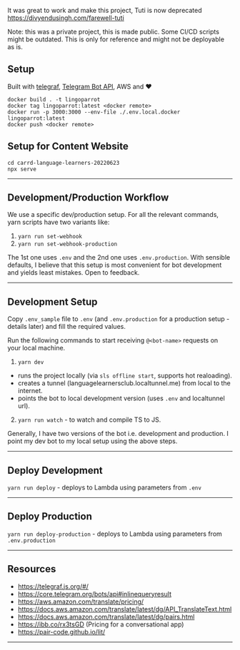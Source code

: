 
It was great to work and make this project, Tuti is now deprecated https://divyendusingh.com/farewell-tuti

Note: this was a private project, this is made public. Some CI/CD scripts might be outdated. This is only for reference and might not be deployable as is.

## Setup

Built with [telegraf](http://telegraf.js.org/#/), [Telegram Bot API](https://core.telegram.org/bots/api), AWS and ❤️

```
docker build . -t lingoparrot
docker tag lingoparrot:latest <docker remote>
docker run -p 3000:3000 --env-file ./.env.local.docker lingoparrot:latest
docker push <docker remote>
```

## Setup for Content Website

```
cd carrd-language-learners-20220623
npx serve
```

---

## Development/Production Workflow

We use a specific dev/production setup. For all the relevant commands, yarn scripts have two variants like:

1.  `yarn run set-webhook`
2.  `yarn run set-webhook-production`

The 1st one uses `.env` and the 2nd one uses `.env.production`. With sensible defaults, I believe that this setup is most convenient for bot development and yields least mistakes. Open to feedback.

---

## Development Setup

Copy `.env_sample` file to `.env` (and `.env.production` for a production setup - details later) and fill the required values.

Run the following commands to start receiving `@<bot-name>` requests on your local machine.

1.  `yarn dev`

- runs the project locally (via `sls offline start`, supports hot realoading).
- creates a tunnel (languagelearnersclub.localtunnel.me) from local to the internet.
- points the bot to local development version (uses `.env` and localtunnel url).

2.  `yarn run watch` - to watch and compile TS to JS.

Generally, I have two versions of the bot i.e. development and production. I point my dev bot to my local setup using the above steps.

---

## Deploy Development

`yarn run deploy` - deploys to Lambda using parameters from `.env`

---

## Deploy Production

`yarn run deploy-production` - deploys to Lambda using parameters from `.env.production`

---

## Resources

- https://telegraf.js.org/#/
- https://core.telegram.org/bots/api#inlinequeryresult
- https://aws.amazon.com/translate/pricing/
- https://docs.aws.amazon.com/translate/latest/dg/API_TranslateText.html
- https://docs.aws.amazon.com/translate/latest/dg/pairs.html
- https://ibb.co/rx3tsGD (Pricing for a conversational app)
- https://pair-code.github.io/lit/

---
